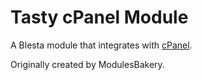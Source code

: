# Tasty cPanel Module

A Blesta module that integrates with [cPanel](http://cpanel.com/).

Originally created by ModulesBakery.
